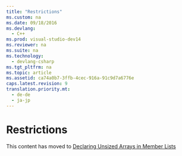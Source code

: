 ```yaml
---
title: "Restrictions"
ms.custom: na
ms.date: 09/18/2016
ms.devlang: 
  - C++
ms.prod: visual-studio-dev14
ms.reviewer: na
ms.suite: na
ms.technology: 
  - devlang-csharp
ms.tgt_pltfrm: na
ms.topic: article
ms.assetid: ca74a0b7-3ffb-4cec-916a-91c9d7a6776e
caps.latest.revision: 9
translation.priority.mt: 
  - de-de
  - ja-jp
---
```

# Restrictions
This content has moved to [Declaring Unsized Arrays in Member Lists](../vs140/Declaring-Unsized-Arrays-in-Member-Lists.md)